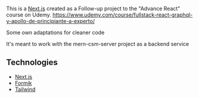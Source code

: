 This is a [Next.js](https://nextjs.org/) created as a Follow-up project to the "Advance React" course on Udemy. https://www.udemy.com/course/fullstack-react-graphql-y-apollo-de-principiante-a-experto/ 

Some own adaptations for cleaner code 

It's meant to work with the mern-csm-server project as a backend service

## Technologies

- [Next.js](https://nextjs.org/docs) 
- [Formik](https://jaredpalmer.com/formik/) 
- [Tailwind](https://tailwindcss.com/) 

